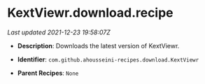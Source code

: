 # KextViewr.download.recipe

_Last updated 2021-12-23 19:58:07Z_

- **Description**: Downloads the latest version of KextViewr.

- **Identifier**: `com.github.ahousseini-recipes.download.KextViewr`

- **Parent Recipes**: `None`